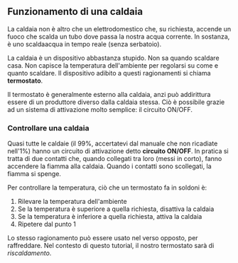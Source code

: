 ## Funzionamento di una caldaia
La caldaia non è altro che un elettrodomestico che, su richiesta, accende un fuoco che scalda un tubo dove passa
la nostra acqua corrente. In sostanza, è uno scaldaacqua in tempo reale (senza serbatoio).

La caldaia è un dispositivo abbastanza stupido. Non sa quando scaldare casa. Non capisce la temperatura
dell'ambiente per regolarsi su come e quanto scaldare. Il dispositivo adibito a questi ragionamenti si chiama
**termostato**.

Il termostato è generalmente esterno alla caldaia, anzi può addirittura essere di un produttore diverso
dalla caldaia stessa. Ciò è possibile grazie ad un sistema di attivazione molto semplice: il circuito ON/OFF.

### Controllare una caldaia
Quasi tutte le caldaie (il 99%, accertatevi dal manuale che non ricadiate nell'1%) hanno un circuito di
attivazione detto **circuito ON/OFF**. In pratica si tratta di due contatti che, quando collegati tra loro
(messi in corto), fanno accendere la fiamma alla caldaia. Quando i contatti sono scollegati, la fiamma si spenge.

Per controllare la temperatura, ciò che un termostato fa in soldoni è:

1. Rilevare la temperatura dell'ambiente
2. Se la temperatura è superiore a quella richiesta, disattiva la caldaia
3. Se la temperatura è inferiore a quella richiesta, attiva la caldaia
4. Ripetere dal punto 1

Lo stesso ragionamento può essere usato nel verso opposto, per raffreddare. Nel contesto di questo tutorial,
il nostro termostato sarà di *riscaldamento*.

